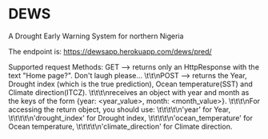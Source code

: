 # DEWS
A Drought Early Warning System for northern Nigeria

The endpoint is: https://dewsapp.herokuapp.com/dews/pred/

Supported request Methods: GET --> returns only an HttpResponse with the text "Home page?". Don't laugh please...
                           \t\t\nPOST --> returns the Year, Drought index (which is the true prediction), Ocean temperature(SST) and Climate direction(ITCZ).
                                    \t\t\t\nreceives an object with year and month as the keys of the form {year: <year_value>, month: <month_value>}.
                                    \t\t\t\nFor accessing the return object, you should use:
                                        \t\t\t\t\n'year' for Year,
                                        \t\t\t\t\n'drought_index' for Drought index,
                                        \t\t\t\t\n'ocean_temperature' for Ocean temperature,
                                        \t\t\t\t\n'climate_direction' for Climate direction.
